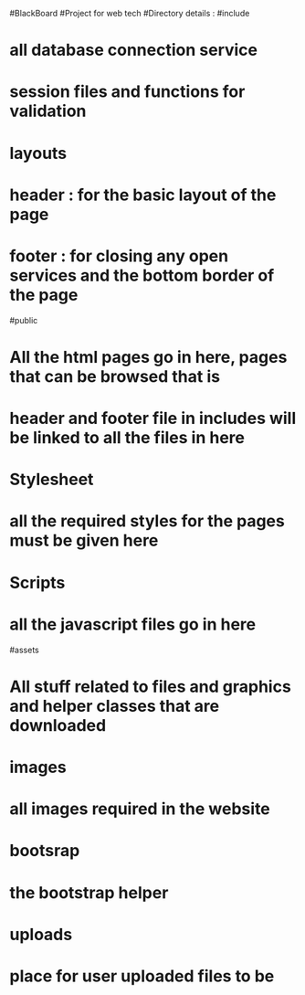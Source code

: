 #BlackBoard
#Project for web tech 
#Directory details : 
#include 
#	all database connection service
#	session files and functions for validation
# 	layouts
#		header : for the basic layout of the page
#		footer : for closing any open services and the bottom border of the page
#public
#	All the html pages go in here, pages that can be browsed that is
#	header and footer file in includes will be linked to all the files in here
#	Stylesheet
#		all the required styles for the pages must be given here
#	Scripts
#		all the javascript files go in here	
#assets
#	All stuff related to files and graphics and helper classes that are downloaded
#	images
#		all images required in the website
#	bootsrap
#		the bootstrap helper
#	uploads
#		place for user uploaded files to be